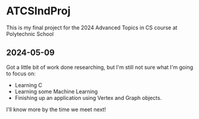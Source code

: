 # ATCSIndProj
This is my final project for the 2024 Advanced Topics in CS course at Polytechnic School

## 2024-05-09
Got a little bit of work done researching, but I'm still not sure what I'm going to focus on:

* Learning C
* Learning some Machine Learning
* Finishing up an application using Vertex and Graph objects.

I'll know more by the time we meet next!